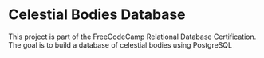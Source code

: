 # Celestial Bodies Database

This project is part of the FreeCodeCamp Relational Database Certification. The goal is to build a database of celestial bodies using PostgreSQL
